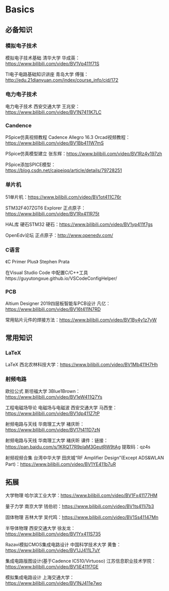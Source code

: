 # Basics
## 必备知识

### 模拟电子技术
模拟电子技术基础 清华大学 华成英：https://www.bilibili.com/video/BV1Vp411f71S

TI电子电路基础知识讲座 青岛大学 傅强：http://edu.21dianyuan.com/index/course_info/cid/172
### 电力电子技术

电力电子技术 西安交通大学 王兆安：https://www.bilibili.com/video/BV1N7411K7LC

### Candence
PSpice仿真视频教程 Cadence Allegro 16.3 Orcad视频教程：https://www.bilibili.com/video/BV1Bb411W7mS

PSpice仿真模型建立 张东辉：https://www.bilibili.com/video/BV1Rz4y197zh

PSpice添加SPICE模型：https://blog.csdn.net/caipeiqq/article/details/79728251
### 单片机
51单片机：https://www.bilibili.com/video/BV1ot411C76r

STM32F407ZGT6 Explorer 正点原子：https://www.bilibili.com/video/BV1Rx411R75t 

HAL库 硬石STM32 硬石：https://www.bilibili.com/video/BV1yp411f7gs

OpenEdv论坛 正点原子：http://www.openedv.com/

### C语言
《C Primer Plus》 Stephen Prata

在Visual Studio Code 中配置C/C++工具https://guyutongxue.github.io/VSCodeConfigHelper/

### PCB
Altium Designer 2019四层板智能车PCB设计 凡亿：https://www.bilibili.com/video/BV16t411N7RD

常用贴片元件的焊接方法：https://www.bilibili.com/video/BV1By4y1z7yW


## 常用知识
### LaTeX
LaTeX 西北农林科技大学：https://www.bilibili.com/video/BV1Mb411H7Hh

### 射频电路

欧拉公式 斯坦福大学 3Blue1Brown：https://www.bilibili.com/video/BV1eW411Q7Ys

工程电磁场导论 电磁场与电磁波 西安交通大学 马西奎：https://www.bilibili.com/video/BV1dp411Z7tP

射频电路与天线 华南理工大学 褚庆昕：https://www.bilibili.com/video/BV17t411D7zN

射频电路与天线 华南理工大学 褚庆昕 课件：链接：https://pan.baidu.com/s/1KRQT7R9pIaM3GeutRW9tAg  提取码：qz4s

射频视频合集 台湾中华大学 田庆城“RF Amplifier Design”(Except ADS&WLAN Part)：https://www.bilibili.com/video/BV1YE411b7uR

## 拓展
大学物理 哈尔滨工业大学：https://www.bilibili.com/video/BV1Fx41177HM

量子力学 南京大学 钱伯初：https://www.bilibili.com/video/BV1ts411i7b3

固体物理 吉林大学 吴代鸣：https://www.bilibili.com/video/BV1Ss41147Mn

半导体物理 西安交通大学 徐友龙：https://www.bilibili.com/video/BV1Yx411S735

Razavi模拟CMOS集成电路设计 中国科学技术大学 黄鲁：https://www.bilibili.com/video/BV1JJ411L7uY

集成电路版图设计(基于Cadence IC510/Virtuoso) 江苏信息职业技术学院：https://www.bilibili.com/video/BV1iE411f7GE

模拟集成电路设计 上海交通大学：https://www.bilibili.com/video/BV1NJ411e7wo

